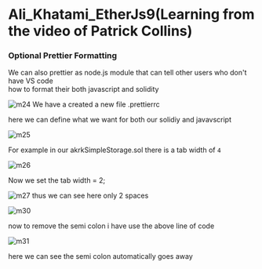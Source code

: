 # Ali_Khatami_EtherJs9(Learning from the video of Patrick Collins)

###  Optional Prettier Formatting

We can also prettier as node.js module that can tell other users who don't have VS code <br>
how to format their both javascript and solidity <br>

![m24](https://github.com/C191068/Ali_Khatami_EtherJs9/assets/89090776/6cc6ba69-9a50-4c33-b058-37a2f6794198)
We have a created a new file .prettierrc <br>

here we can define what we want for both our solidiy and javavscript <br>

![m25](https://github.com/C191068/Ali_Khatami_EtherJs9/assets/89090776/5e85eb1e-58f7-409d-b629-9c36c9fe0e74)

For example in our akrkSimpleStorage.sol there is a tab width of ```4``` <br>

![m26](https://github.com/C191068/Ali_Khatami_EtherJs9/assets/89090776/b1ebdc0b-ad90-45b0-9c7b-f1009a6f18f9)

Now we set the tab width = 2;

![m27](https://github.com/C191068/Ali_Khatami_EtherJs9/assets/89090776/581d40f4-37f7-4ac1-8dce-16ab0db7e7ca)
thus we can see here only 2 spaces <br>

![m30](https://github.com/C191068/Ali_Khatami_EtherJs9/assets/89090776/e040194f-0524-411b-ad14-716e79c41c6c)


now to remove the semi colon i have use the above line of code <br>

![m31](https://github.com/C191068/Ali_Khatami_EtherJs9/assets/89090776/f1a82731-48f5-4ee8-8f6a-b8a3d6d235c5)

here we can see the semi colon automatically goes away <br>





